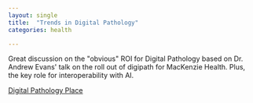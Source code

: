```yaml
---
layout: single
title:  "Trends in Digital Pathology"
categories: health

---
```

Great discussion on the "obvious" ROI for Digital Pathology based on Dr. Andrew Evans' talk on the roll out of digipath for MacKenzie Health. Plus, the key role for interoperability with AI. 
 
[Digital Pathology Place](https://digitalpathologyplace.com/podcast/what-you-need-to-know-about-digital-pathology-trends-takeaways-from-the-dp-ai-global-engage-event-with-giovanni-lujan/)